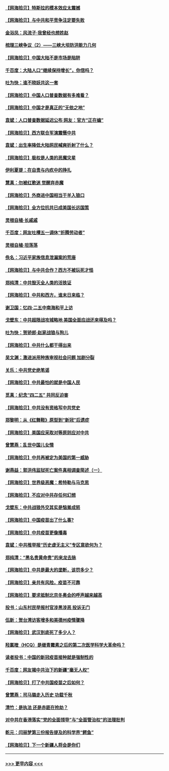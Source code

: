 #### [【网海拾贝】特斯拉的模本效应太震撼](../pages/nsc993/n12925626.md?t=05052202) 
#### [【网海拾贝】与中共和平竞争注定要失败](../pages/nsc993/n12923326.md?t=05052202) 
#### [金浴凤：风流子‧我曾经也想姓赵](../pages/nsc993/n12920911.md?t=05052202) 
#### [梳理三峡争议（2）——三峡大坝防洪能力几何](../pages/nsc993/n12920173.md?t=05052202) 
#### [【网海拾贝】中国大陆不是市场是陷阱](../pages/nsc993/n12920143.md?t=05052202) 
#### [千百度：大陆人口“继续保持增长”，你信吗？](../pages/nsc993/n12918946.md?t=05052202) 
#### [吐为快：谁不晓妖共这一套](../pages/nsc993/n12918941.md?t=05052202) 
#### [【网海拾贝】中国人口普查数据有多难看？](../pages/nsc993/n12917822.md?t=05052202) 
#### [【网海拾贝】中国才是真正的“无依之地”](../pages/nsc993/n12915845.md?t=05052202) 
#### [袁斌：人口普查数据延迟公布 网友：官方“正在编”](../pages/nsc993/n12915748.md?t=05052202) 
#### [【网海拾贝】西方联合军演震慑中共](../pages/nsc993/n12913466.md?t=05052202) 
#### [袁斌：出生率降低大陆网民喊爽折射了什么？](../pages/nsc993/n12913365.md?t=05052202) 
#### [【网海拾贝】极权是人类的恶魔灾星](../pages/nsc993/n12910697.md?t=05052202) 
#### [伊利夏提：在自责与内疚中的挣扎](../pages/nsc993/n12910493.md?t=05052202) 
#### [慧真：勿被红歌迷 觉醒弃赤魔](../pages/nsc993/n12910485.md?t=05052202) 
#### [【网海拾贝】外商进中国相当于羊入狼口](../pages/nsc993/n12908274.md?t=05052202) 
#### [【网海拾贝】全方位抗共已成美国长远国策](../pages/nsc993/n12906878.md?t=05052202) 
#### [灵根自植‧长戚戚](../pages/nsc993/n12905585.md?t=05052202) 
#### [千百度：网友吐槽五一调休“折腾劳动者”](../pages/nsc993/n12905934.md?t=05052202) 
#### [灵根自植‧坦荡荡](../pages/nsc993/n12905562.md?t=05052202) 
#### [佚名：习近平家族信息泄漏案的荒唐](../pages/nsc993/n12904705.md?t=05052202) 
#### [【网海拾贝】与中共合作？西方不被玩死才怪](../pages/nsc993/n12903873.md?t=05052202) 
#### [郑纯清：中共毁灭全人类的活铁证](../pages/nsc993/n12903785.md?t=05052202) 
#### [【网海拾贝】中共和西方，谁末日来临？](../pages/nsc993/n12903482.md?t=05052202) 
#### [谢卫国：忆四‧二五中南海和平上访](../pages/nsc993/n12902192.md?t=05052202) 
#### [戈壁东：中共超限战攻城略地 美国全面应战还来得及吗？](../pages/nsc993/n12902297.md?t=05052202) 
#### [吐为快：贺骄郎‧赵家战狼与狗儿](../pages/nsc993/n12902280.md?t=05052202) 
#### [【网海拾贝】中共什么都干得出来](../pages/nsc993/n12897500.md?t=05052202) 
#### [吴文渊：激进派用种族审视社会问题 加剧分裂](../pages/nsc993/n12893881.md?t=05052202) 
#### [关乐：中共党史绝笔谣](../pages/nsc993/n12897270.md?t=05052202) 
#### [【网海拾贝】中共最怕的就是中国人民](../pages/nsc993/n12894705.md?t=05052202) 
#### [觅真：纪念“四二五” 共同反迫害](../pages/nsc993/n12894553.md?t=05052202) 
#### [【网海拾贝】中共没有资格写中共党史](../pages/nsc993/n12892231.md?t=05052202) 
#### [郑黎明：从《红舞鞋》原型到“新冠”后遗症](../pages/nsc993/n12890469.md?t=05052202) 
#### [【网海拾贝】美国应采取对等原则应对中共](../pages/nsc993/n12889176.md?t=05052202) 
#### [曾慧燕：乱世中国儿女情](../pages/nsc993/n12887931.md?t=05052202) 
#### [【网海拾贝】中共再被定为美国的第一威胁](../pages/nsc993/n12887580.md?t=05052202) 
#### [谢燕益：郭洪伟监狱死亡案件真相调查简述（一）](../pages/nsc993/n12885648.md?t=05052202) 
#### [【网海拾贝】世界级恶魔：希特勒与马克思](../pages/nsc993/n12884062.md?t=05052202) 
#### [【网海拾贝】不应对中共存任何幻想](../pages/nsc993/n12881460.md?t=05052202) 
#### [戈壁东：中共战狼外交其实是恼羞成怒](../pages/nsc993/n12880392.md?t=05052202) 
#### [【网海拾贝】中国疫苗出了什么事?](../pages/nsc993/n12879124.md?t=05052202) 
#### [【网海拾贝】中共疫苗更像播毒](../pages/nsc993/n12876631.md?t=05052202) 
#### [袁斌：中共推举报“历史虚无主义”专区意欲何为？](../pages/nsc993/n12876530.md?t=05052202) 
#### [郑纯清：“黑名贵黄命贵”的来龙去脉](../pages/nsc993/n12875589.md?t=05052202) 
#### [【网海拾贝】中共是最大的垄断，该罚多少？](../pages/nsc993/n12874006.md?t=05052202) 
#### [【网海拾贝】亲共有风险，疫苗不可靠](../pages/nsc993/n12872224.md?t=05052202) 
#### [【网海拾贝】要求抵制北京冬奥会的呼声越来越高](../pages/nsc993/n12868962.md?t=05052202) 
#### [投书：山东村民举报村官涉黑涉恶 投诉无门](../pages/nsc993/n12869726.md?t=05052202) 
#### [伍新：贺台湾访客增多和美德州疫情骤降](../pages/nsc993/n12865651.md?t=05052202) 
#### [【网海拾贝】武汉到底死了多少人？](../pages/nsc993/n12863707.md?t=05052202) 
#### [羟氯喹（HCQ）是继青霉素之后的第二次医学科学大革命吗？](../pages/nsc993/n12638564.md?t=05052202) 
#### [读者投书：中国的新冠疫苗接种就是强制性的](../pages/nsc993/n12859932.md?t=05052202) 
#### [千百度：网友揭中共治下的新疆“毫无人权”](../pages/nsc993/n12858385.md?t=05052202) 
#### [【网海拾贝】打了中共国疫苗之后如何？](../pages/nsc993/n12857866.md?t=05052202) 
#### [曾慧燕：司马璐走入历史 功载千秋](../pages/nsc993/n12856996.md?t=05052202) 
#### [清竹：是执法 还是赤匪在抢劫？](../pages/nsc993/n12856952.md?t=05052202) 
#### [对中共在香港落实“党的全面领导”与“全面管治权”的法理批判](../pages/nsc993/n12856929.md?t=05052202) 
#### [乾元：闫丽梦第三份报告提及的科学界“鳄鱼”](../pages/nsc993/n12855985.md?t=05052202) 
#### [【网海拾贝】下一个新疆人将会是你们](../pages/nsc993/n12855864.md?t=05052202) 

----
#### [ >>> 更早内容 <<< ](../indexes/nsc993-earlier.md)
